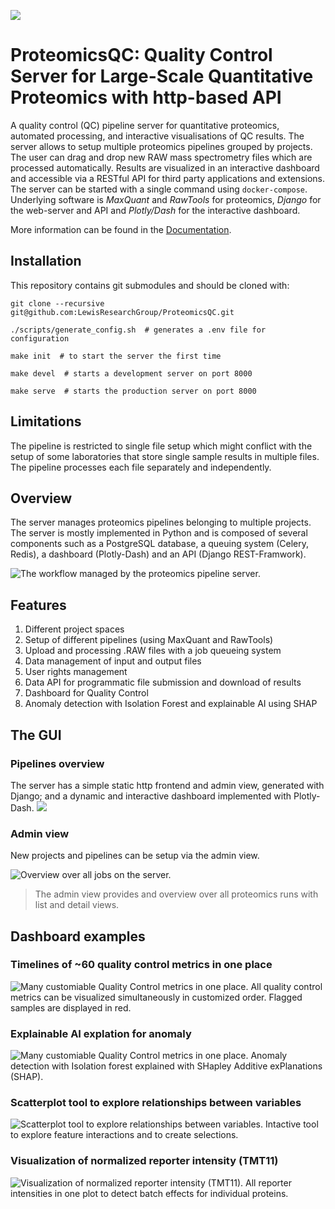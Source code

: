 ![](docs/img/ProteomicsQC.png)

# **ProteomicsQC**: Quality Control Server for Large-Scale Quantitative Proteomics with http-based API

A quality control (QC) pipeline server for quantitative proteomics, automated processing, and interactive visualisations of QC results.
The server allows to setup multiple proteomics pipelines grouped by projects. 
The user can drag and drop new RAW mass spectrometry files which are processed automatically. 
Results are visualized in an interactive dashboard and accessible via a RESTful API for third party applications and extensions.
The server can be started with a single command using `docker-compose`.
Underlying software is _MaxQuant_ and _RawTools_ for proteomics, _Django_ for the web-server and API and _Plotly/Dash_ for the interactive dashboard.

More information can be found in the [Documentation](https://LewisResearchGroup.github.io/ProteomicsQC/).


## Installation

This repository contains git submodules and should be cloned with:

    git clone --recursive git@github.com:LewisResearchGroup/ProteomicsQC.git

    ./scripts/generate_config.sh  # generates a .env file for configuration

    make init  # to start the server the first time

    make devel  # starts a development server on port 8000
    
    make serve  # starts the production server on port 8000


## Limitations
The pipeline is restricted to single file setup which might conflict with the setup of some laboratories that store single sample results in multiple files. The pipeline processes each file separately and independently.


## Overview

The server manages proteomics pipelines belonging to multiple projects. The server is mostly implemented in Python and is composed of several components such as a PostgreSQL database, a queuing system (Celery, Redis), a dashboard (Plotly-Dash) and an API (Django REST-Framwork).

![](./docs/img/workflow.png 'The workflow managed by the proteomics pipeline server.')


## Features

1. Different project spaces    
2. Setup of different pipelines (using MaxQuant and RawTools)
3. Upload and processing .RAW files with a job queueing system
4. Data management of input and output files
5. User rights management
6. Data API for programmatic file submission and download of results
7. Dashboard for Quality Control
8. Anomaly detection with Isolation Forest and explainable AI using SHAP


## The GUI

### Pipelines overview
The server has a simple static http frontend and admin view, generated with Django; and a dynamic and interactive dashboard implemented with Plotly-Dash.
![](./docs/img/Pipelines.png)

### Admin view

New projects and pipelines can be setup via the admin view.

![](./docs/img/example-admin-view.png 'Overview over all jobs on the server.')
> The admin view provides and overview over all proteomics runs with list and detail views.


## Dashboard examples

### Timelines of ~60 quality control metrics in one place
![](./docs/img/example-qc-barplot.png 'Many customiable Quality Control metrics in one place.')
All quality control metrics can be visualized simultaneously in customized order. Flagged samples are displayed in red.

### Explainable AI explation for anomaly
![](./docs/img/example-anomaly-scores.png 'Many customiable Quality Control metrics in one place.')
Anomaly detection with Isolation forest explained with SHapley Additive exPlanations (SHAP).

### Scatterplot tool to explore relationships between variables
![](./docs/img/example-qc-scatter-plot.png 'Scatterplot tool to explore relationships between variables.')
Intactive tool to explore feature interactions and to create selections. 

### Visualization of normalized reporter intensity (TMT11)
![](./docs/img/example-qc-normalied-tmt-intensity.png 'Visualization of normalized reporter intensity (TMT11).')
All reporter intensities in one plot to detect batch effects for individual proteins. 

